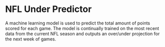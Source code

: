# NFL Under Predictor
A machine learning model is used to predict the total amount of points scored for each game. The model is continually trained on the most recent data from the current NFL season and outputs an over/under projection for the next week of games.
